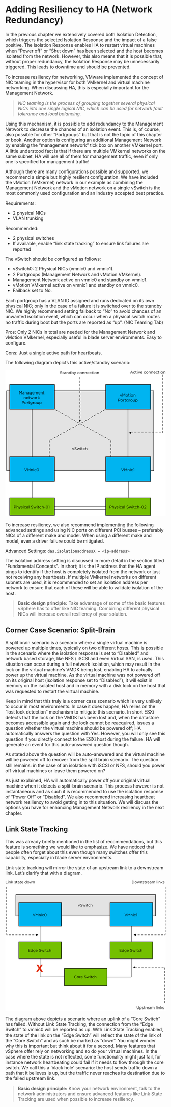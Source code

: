 # Adding Resiliency to HA (Network Redundancy)

In the previous chapter we extensively covered both Isolation Detection, which triggers the selected Isolation Response and the impact of a false positive. The Isolation Response enables HA to restart virtual machines when “Power off” or “Shut down” has been selected and the host becomes isolated from the network. However, this also means that it is possible that, without proper redundancy, the Isolation Response may be unnecessarily triggered. This leads to downtime and should be prevented.

To increase resiliency for networking, VMware implemented the concept of NIC teaming in the hypervisor for both VMkernel and virtual machine networking. When discussing HA, this is especially important for the Management Network.

>*NIC teaming is the process of grouping together several physical NICs into one single logical NIC, which can be used for network fault tolerance and load balancing.*

Using this mechanism, it is possible to add redundancy to the Management Network to decrease the chances of an isolation event. This is, of course, also possible for other “Portgroups” but that is not the topic of this chapter or book. Another option is configuring an additional Management Network by enabling the “management network” tick box on another VMkernel port. A little understood fact is that if there are multiple VMkernel networks on the same subnet, HA will use all of them for management traffic, even if only one is specified for management traffic!

Although there are many configurations possible and supported, we recommend a simple but highly resilient configuration. We have included the vMotion (VMkernel) network in our example as combining the Management Network and the vMotion network on a single vSwitch is the most commonly used configuration and an industry accepted best practice.

Requirements:

* 2 physical NICs
* VLAN trunking

Recommended:

* 2 physical switches
* If available, enable “link state tracking” to ensure link failures are reported

The vSwitch should be configured as follows:

* vSwitch0: 2 Physical NICs (vmnic0 and vmnic1).
* 2 Portgroups (Management Network and vMotion VMkernel).
* Management Network active on vmnic0 and standby on vmnic1.
* vMotion VMkernel active on vmnic1 and standby on vmnic0.
* Failback set to No.

Each portgroup has a VLAN ID assigned and runs dedicated on its own physical NIC; only in the case of a failure it is switched over to the standby NIC. We highly recommend setting failback to “No” to avoid chances of an unwanted isolation event, which can occur when a physical switch routes no traffic during boot but the ports are reported as “up”. (NIC Teaming Tab)

Pros: Only 2 NICs in total are needed for the Management Network and vMotion VMkernel, especially useful in blade server environments. Easy to configure.

Cons: Just a single active path for heartbeats.

The following diagram depicts this active/standby scenario:

![](fig26.png "Active-Standby Management Network design")

To increase resiliency, we also recommend implementing the following advanced settings and using NIC ports on different PCI busses – preferably NICs of a different make and model. When using a different make and model, even a driver failure could be mitigated.

Advanced Settings: ```das.isolationaddressX = <ip-address>```

The isolation address setting is discussed in more detail in the section titled "Fundamental Concepts". In short; it is the IP address that the HA agent pings to identify if the host is completely isolated from the network or just not receiving any heartbeats. If multiple VMkernel networks on different subnets are used, it is recommended to set an isolation address per network to ensure that each of these will be able to validate isolation of the host.

>**Basic design principle:** Take advantage of some of the basic features vSphere has to offer like NIC teaming. Combining different physical NICs will increase overall resiliency of your solution.

## Corner Case Scenario: Split-Brain

A split brain scenario is a scenario where a single virtual machine is powered up multiple times, typically on two different hosts. This is possible in the scenario where the isolation response is set to “Disabled” and network based storage, like NFS / iSCSI and even Virtual SAN, is used. This situation can occur during a full network isolation, which may result in the lock on the virtual machine’s VMDK being lost, enabling HA to actually power up the virtual machine. As the virtual machine was not powered off on its original host (isolation response set to “Disabled”), it will exist in memory on the isolated host and in memory with a disk lock on the host that was requested to restart the virtual machine.

Keep in mind that this truly is a corner case scenario which is very unlikely to occur in most environments. In case it does happen, HA relies on the “lost lock detection” mechanism to mitigate this scenario. In short ESXi detects that the lock on the VMDK has been lost and, when the datastore becomes accessible again and the lock cannot be reacquired, issues a question whether the virtual machine should be powered off; HA automatically answers the question with Yes. However, you will only see this question if you directly connect to the ESXi host during the failure. HA will generate an event for this auto-answered question though.

As stated above the question will be auto-answered and the virtual machine will be powered off to recover from the split brain scenario. The question still remains: in the case of an isolation with iSCSI or NFS, should you power off virtual machines or leave them powered on?

As just explained, HA will automatically power off your original virtual machine when it detects a split-brain scenario. This process however is not instantaneous and as such it is recommended to use the isolation response of “Power Off” or “Disabled". We also recommend increasing heartbeat network resiliency to avoid getting in to this situation. We will discuss the options you have for enhancing Management Network resiliency in the next chapter.

## Link State Tracking

This was already briefly mentioned in the list of recommendations, but this feature is something we would like to emphasize. We have noticed that people often forget about this even though many switches offer this capability, especially in blade server environments.

Link state tracking will mirror the state of an upstream link to a downstream link. Let’s clarify that with a diagram.

![](fig27.png "Link State tracking mechanism")

The diagram above depicts a scenario where an uplink of a “Core Switch” has failed. Without Link State Tracking, the connection from the “Edge Switch” to vmnic0 will be reported as up. With Link State Tracking enabled, the state of the link on the “Edge Switch” will reflect the state of the link of the “Core Switch” and as such be marked as “down”. You might wonder why this is important but think about it for a second. Many features that vSphere offer rely on networking and so do your virtual machines. In the case where the state is not reflected, some functionality might just fail, for instance network heartbeating could fail if it needs to flow through the core switch. We call this a ‘black hole’ scenario: the host sends traffic down a path that it believes is up, but the traffic never reaches its destination due to the failed upstream link.

>**Basic design principle:** Know your network environment, talk to the network administrators and ensure advanced features like Link State Tracking are used when possible to increase resiliency.

